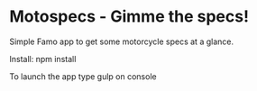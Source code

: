 # Motospecs - Gimme the specs!

Simple Famo app to get some motorcycle specs at a glance.

Install: 
npm install

To launch the app type gulp on console

